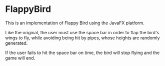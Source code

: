 # FlappyBird
This is an implementation of Flappy Bird using the JavaFX platform.

Like the original, the user must use the space bar in order to flap the bird's wings to fly, while avoiding being hit by pipes, 
whose heights are randomly generated.

If the user fails to hit the space bar on time, the bird will stop flying and the game will end.

